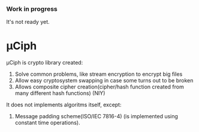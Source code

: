 ### Work in progress
It's not ready yet.

# μCiph 
μCiph is crypto library created:
1. Solve common problems, like stream encryption to encrypt big files
2. Allow easy cryptosystem swapping in case some turns out to be broken
3. Allows composite cipher creation(cipher/hash function created from many different hash functions) (NIY)

It does not implements algoritms itself, except:
1. Message padding scheme(ISO/IEC 7816-4) (is implemented using constant time operations).